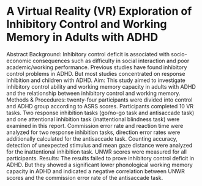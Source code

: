 # A Virtual Reality (VR) Exploration of Inhibitory Control and Working Memory in Adults with ADHD

Abstract
Background: Inhibitory control deficit is associated with socio-economic
consequences such as difficulty in social interaction and poor academic/working
performance. Previous studies have found inhibitory control problems in ADHD. But
most studies concentrated on response inhibition and children with ADHD.
Aim: This study aimed to investigate inhibitory control ability and working memory
capacity in adults with ADHD and the relationship between inhibitory control and
working memory.
Methods & Procedures: twenty-four participants were divided into control and
ADHD group according to ASRS scores. Participants completed 10 VR tasks. Two
response inhibition tasks (go/no-go task and antisaccade task) and one attentional
inhibition task (inattentional blindness task) were examined in this report. Commission
error rate and reaction time were analyzed for two response inhibition tasks, direction
error rates were additionally calculated for the antisaccade task. Counting accuracy,
detection of unexpected stimulus and mean gaze distance were analyzed for the
inattentional inhibition task. UNWR scores were measured for all participants.
Results: The results failed to prove inhibitory control deficit in ADHD. But they
showed a significant lower phonological working memory capacity in ADHD and
indicated a negative correlation between UNWR scores and the commission error rate
of the antisaccade task.
